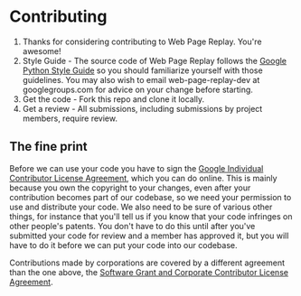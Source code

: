 # Contributing  

1. Thanks for considering contributing to Web Page Replay. You're awesome!
2. Style Guide - The source code of Web Page Replay follows the [Google
Python Style
Guide](http://google-styleguide.googlecode.com/svn/trunk/pyguide.html) so you should familiarize yourself with those
guidelines. You may also wish to email web-page-replay-dev at
googlegroups.com for advice on your change before starting.
3. Get the code - Fork this repo and clone it locally.
4. Get a review - All submissions, including submissions by project members,
require review. 

## The fine print

Before we can use your code you have to sign the [Google Individual
Contributor License
Agreement](http://code.google.com/legal/individual-cla-v1.0.html), which you can do online. This is mainly
because you own the copyright to your changes, even after your
contribution becomes part of our codebase, so we need your permission to
use and distribute your code. We also need to be sure of various other
things, for instance that you'll tell us if you know that your code
infringes on other people's patents. You don't have to do this until
after you've submitted your code for review and a member has approved
it, but you will have to do it before we can put your code into our
codebase.

Contributions made by corporations are covered by a different agreement
than the one above, the [Software Grant and Corporate Contributor License
Agreement](http://code.google.com/legal/corporate-cla-v1.0.html).
